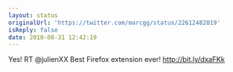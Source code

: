 ```yaml
---
layout: status
originalUrl: 'https://twitter.com/marcgg/status/22612482019'
isReply: false
date: 2010-08-31 12:42:19
---
```


Yes! RT @julienXX Best Firefox extension ever! http://bit.ly/dxaFKk

